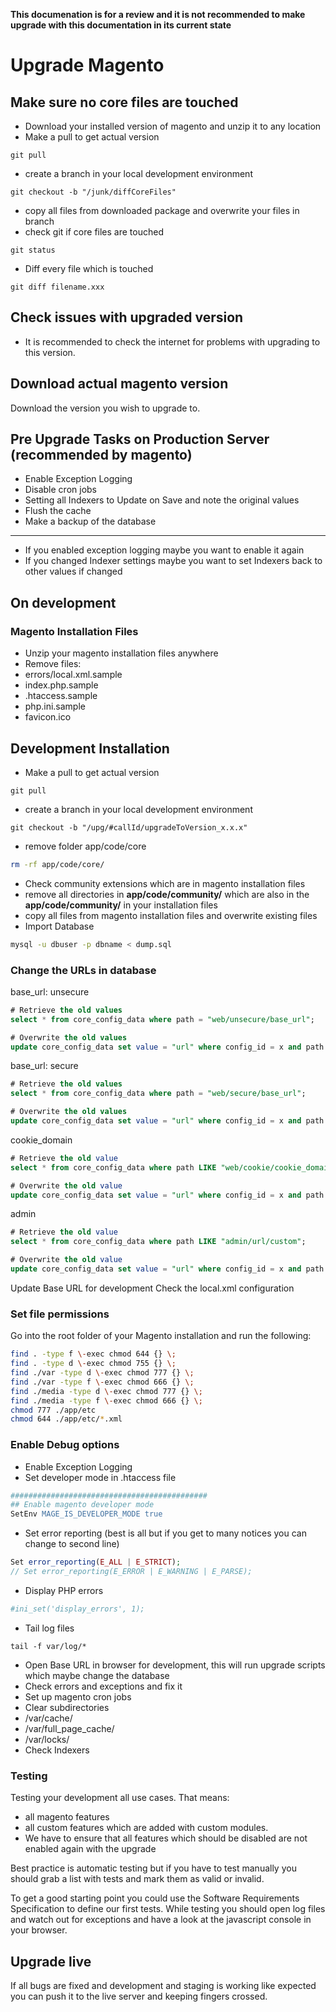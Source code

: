 **This documenation is for a review and it is not recommended to make upgrade with this documentation in its current state**

# Upgrade Magento

## Make sure no core files are touched

* Download your installed version of magento and unzip it to any location
* Make a pull to get actual version
```git
git pull
```
* create a branch in your local development environment
```
git checkout -b "/junk/diffCoreFiles"
```
* copy all files from downloaded package and overwrite your files in branch
* check git if core files are touched
```git
git status
```
* Diff every file which is touched
```
git diff filename.xxx
```

## Check issues with upgraded version

* It is recommended to check the internet for problems with upgrading to this version.

## Download actual magento version

Download the version you wish to upgrade to.

## Pre Upgrade Tasks on Production Server (recommended by magento)

* Enable Exception Logging
* Disable cron jobs
* Setting all Indexers to Update on Save and note the original values
* Flush the cache
* Make a backup of the database
---
* If you enabled exception logging maybe you want to enable it again
* If you changed Indexer settings maybe you want to  set Indexers back to other values if changed

## On development

### Magento Installation Files

* Unzip your magento installation files anywhere
* Remove files:
 * errors/local.xml.sample
 * index.php.sample
 * .htaccess.sample
 * php.ini.sample
 * favicon.ico

## Development Installation

* Make a pull to get actual version

```git
git pull
```
* create a branch in your local development environment

```
git checkout -b "/upg/#callId/upgradeToVersion_x.x.x"
```
* remove folder app/code/core

```bash
rm -rf app/code/core/
```

* Check community extensions which are in magento installation files
* remove all directories in **app/code/community/** which are also in the **app/code/community/** in your installation files
* copy all files from magento installation files and overwrite existing files
* Import Database

```bash
mysql -u dbuser -p dbname < dump.sql
```

### Change the URLs in database

base_url: unsecure

```sql
# Retrieve the old values
select * from core_config_data where path = "web/unsecure/base_url";

# Overwrite the old values
update core_config_data set value = "url" where config_id = x and path = "web/unsecure/base_url";
```

base_url: secure

```sql
# Retrieve the old values
select * from core_config_data where path = "web/secure/base_url";

# Overwrite the old values
update core_config_data set value = "url" where config_id = x and path = "web/secure/base_url";
```

cookie_domain

```sql
# Retrieve the old value
select * from core_config_data where path LIKE "web/cookie/cookie_domain";

# Overwrite the old value
update core_config_data set value = "url" where config_id = x and path = "web/cookie/cookie_domain";
```

admin

```sql
# Retrieve the old value
select * from core_config_data where path LIKE "admin/url/custom";

# Overwrite the old value
update core_config_data set value = "url" where config_id = x and path = "admin/url/custom";
```
Update Base URL for development
Check the local.xml configuration

### Set file permissions

Go into the root folder of your Magento installation and run the following:

```bash
find . -type f \-exec chmod 644 {} \;
find . -type d \-exec chmod 755 {} \;
find ./var -type d \-exec chmod 777 {} \;
find ./var -type f \-exec chmod 666 {} \;
find ./media -type d \-exec chmod 777 {} \;
find ./media -type f \-exec chmod 666 {} \;
chmod 777 ./app/etc
chmod 644 ./app/etc/*.xml
```

### Enable Debug options

* Enable Exception Logging
* Set developer mode in .htaccess file
```apache
############################################
## Enable magento developer mode
SetEnv MAGE_IS_DEVELOPER_MODE true
```

* Set error reporting (best is all but if you get to many notices you can change to second line)
```php
Set error_reporting(E_ALL | E_STRICT);
// Set error_reporting(E_ERROR | E_WARNING | E_PARSE);
```

* Display PHP errors
```php
#ini_set('display_errors', 1);
```
* Tail log files
```shell
tail -f var/log/*
```
* Open Base URL in browser for development, this will run upgrade scripts which maybe change the database
* Check errors and exceptions and fix it
* Set up magento cron jobs
* Clear subdirectories
 * /var/cache/
 * /var/full_page_cache/
 * /var/locks/
* Check Indexers

### Testing

Testing your development all use cases. That means:

* all magento features 
* all custom features which are added with custom modules. 
* We have to ensure that all features which should be disabled are not enabled again with the upgrade

Best practice is automatic testing but if you have to test manually you should grab a list with tests and mark them as valid or invalid.

To get a good starting point you could use the Software Requirements Specification to define our first tests. While testing you should open log files and watch out for exceptions and have a look at the javascript console in your browser.

## Upgrade live

If all bugs are fixed and development and staging is working like expected you can push it to the live server and keeping fingers crossed.